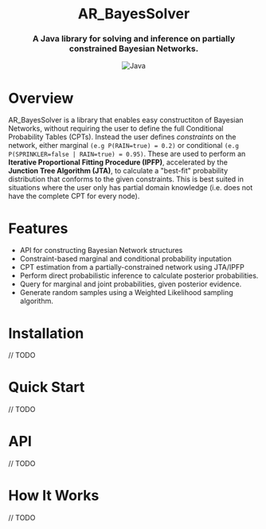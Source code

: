 <div align="center">

# AR_BayesSolver

### A Java library for solving and inference on partially constrained Bayesian Networks.

![Java](https://img.shields.io/badge/Java-21+-orange)

</div>

# Overview

AR_BayesSolver is a library that enables easy constructiton of Bayesian Networks, without requiring the user to define the full Conditional Probability Tables (CPTs). Instead the user defines *constraints* on the network, either marginal ```(e.g P(RAIN=true) = 0.2)``` or conditional ```(e.g P(SPRINKLER=false | RAIN=true) = 0.95)```. These are used to perform an **Iterative Proportional Fitting Procedure (IPFP)**, accelerated by the **Junction Tree Algorithm (JTA)**, to calculate a "best-fit" probability distribution that conforms to the given constraints. This is best suited in situations where the user only has partial domain knowledge (i.e. does not have the complete CPT for every node).

# Features

- API for constructing Bayesian Network structures
- Constraint-based marginal and conditional probability inputation
- CPT estimation from a partially-constrained network using JTA/IPFP
- Perform direct probabilistic inference to calculate posterior probabilities.
- Query for marginal and joint probabilities, given posterior evidence.
- Generate random samples using a Weighted Likelihood sampling algorithm.

# Installation

// TODO

# Quick Start 

// TODO

# API

// TODO

# How It Works

// TODO

